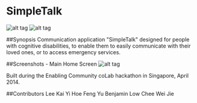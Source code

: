 # SimpleTalk 

![alt tag](https://cloud.githubusercontent.com/assets/10717593/16743371/4b9488ac-47ac-11e6-8010-ee3524730a0c.png) ![alt tag](https://cloud.githubusercontent.com/assets/10717593/16743373/4d2c76ac-47ac-11e6-8ea1-75cf7cc87ea7.png)

##Synopsis
Communication application "SimpleTalk" designed for people with cognitive disabilities, to enable them to easily communicate with their loved ones, or to access emergency services.

##Screenshots - Main Home Screen
![alt tag](https://cloud.githubusercontent.com/assets/10717593/16743512/243eba10-47ad-11e6-95ba-cf6ce1d95b3b.png)

Built during the Enabling Community coLab hackathon in Singapore, April 2014.

##Contributors
	Lee Kai Yi
	Hoe Feng Yu
	Benjamin Low
	Chee Wei Jie
